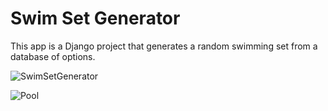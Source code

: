 # Swim Set Generator

This app is a Django project that generates a random swimming set from a database of options.

![SwimSetGenerator](https://user-images.githubusercontent.com/71851361/159172583-b1755dda-71e6-4eb6-ae79-702bc999adcb.JPG)

![Pool](https://user-images.githubusercontent.com/71851361/159172075-9a032b8a-682c-4fd3-bc79-620fc590ba4e.jpg)
